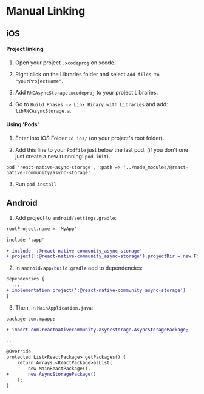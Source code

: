 # Manual Linking

## iOS

#### Project linking
1. Open your project `.xcodeproj` on xcode.

2. Right click on the Libraries folder and select `Add files to "yourProjectName"`.

3. Add `RNCAsyncStorage.xcodeproj` to your project Libraries.

3. Go to `Build Phases -> Link Binary with Libraries` and add:  `libRNCAsyncStorage.a`.

#### Using 'Pods'
1. Enter into iOS Folder `cd ios/` (on your project's root folder).

2. Add this line to your `Podfile` just below the last pod: (if you don't one just create a new runnning: `pod init`).

```
pod 'react-native-async-storage', :path => '../node_modules/@react-native-community/async-storage'
```

3. Run `pod install`


## Android
1. Add project to `android/settings.gradle`:
```diff
rootProject.name = 'MyApp'

include ':app'

+ include ':@react-native-community_async-storage'
+ project(':@react-native-community_async-storage').projectDir = new File(rootProject.projectDir, '../node_modules/@react-native-community/async-storage/android')
  ```

2. In `android/app/build.gradle` add to dependencies:
```diff
dependencies {
  ...
+ implementation project(':@react-native-community_async-storage')
}
  ```

3. Then, in `MainApplication.java`:
```diff
package com.myapp;

+ import com.reactnativecommunity.asyncstorage.AsyncStoragePackage;

...

@Override
protected List<ReactPackage> getPackages() {
    return Arrays.<ReactPackage>asList(
        new MainReactPackage(),
+       new AsyncStoragePackage()
    );
}
```
